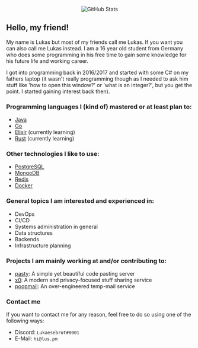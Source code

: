 <p align="center">
    <img src="https://github-readme-stats.vercel.app/api?username=lus&show_icons=true&include_all_commits=true&count_private=true&theme=radical" alt="GitHub Stats" />
</p>

## Hello, my friend!

My name is Lukas but most of my friends call me Lukas. If you want you can also call me Lukas instead.
I am a 16 year old student from Germany who does some programming in his free time to gain some knowledge for his future life and working career.

I got into programming back in 2016/2017 and started with some C# on my fathers laptop (it wasn't really programming though as I needed to ask him stuff like 'how to open this window?' or 'what is an integer?', but you get the point. I started gaining interest back then).

### Programming languages I (kind of) mastered or at least plan to:

* [Java](https://www.oracle.com/java/)
* [Go](https://go.dev)
* [Elixir](https://elixir-lang.org/) (currently learning)
* [Rust](https://www.rust-lang.org/) (currently learning)

### Other technologies I like to use:

* [PostgreSQL](https://www.postgresql.org/)
* [MongoDB](https://www.mongodb.com/)
* [Redis](https://redis.io/)
* [Docker](https://www.docker.com/)

### General topics I am interested and experienced in:

* DevOps
* CI/CD
* Systems administration in general
* Data structures
* Backends
* Infrastructure planning

### Projects I am mainly working at and/or contributing to:

* [pasty](https://github.com/lus/pasty): A simple yet beautiful code pasting server
* [x0](https://github.com/x0tf): A modern and privacy-focused stuff sharing service
* [poopmail](https://github.com/poopmail): An over-engineered temp-mail service

### Contact me

If you want to contact me for any reason, feel free to do so using one of the following ways:

* Discord: `Lukaesebrot#8001`
* E-Mail: `hi@lus.pm`